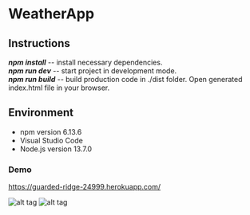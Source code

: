 # WeatherApp

## Instructions
***npm install*** -- install necessary dependencies.<br>
***npm run dev*** -- start project in development mode.<br>
***npm run build*** -- build production code in ./dist folder. Open generated index.html file in your browser.

## Environment
- npm version 6.13.6
- Visual Studio Code
- Node.js version 13.7.0

### Demo

https://guarded-ridge-24999.herokuapp.com/

![alt tag](https://user-images.githubusercontent.com/42537149/74612456-45c2ae80-510e-11ea-9273-8427b3e39c4c.png) 
![alt tag](https://user-images.githubusercontent.com/42537149/74612535-d26d6c80-510e-11ea-926b-d9510f6f2c21.png)
